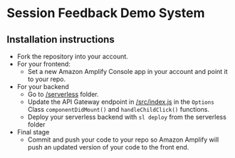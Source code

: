 # Session Feedback Demo System

## Installation instructions

- Fork the repository into your account.
- For your frontend:
  - Set a new Amazon Amplify Console app in your account and point it to your repo.
- For your backend
  - Go to [/serverless](https://github.com/ziniman/aws-session-feedback/tree/master/serverless) folder.
  - Update the API Gateway endpoint in [/src/index.js](https://github.com/ziniman/aws-session-feedback/blob/master/src/index.js) in the ```Options``` Class ```componentDidMount()``` and ```handleChildClick()``` functions.
  - Deploy your serverless backend with ```sl deploy``` from the serverless folder
- Final stage
  - Commit and push your code to your repo so Amazon Amplify will push an updated version of your code to the front end.
